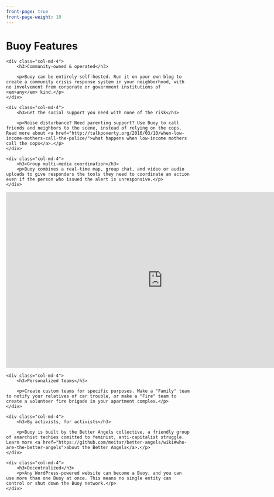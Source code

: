 ```yaml
---
front-page: true
front-page-weight: 10
---
```


# Buoy Features

<div class="row">

    <div class="col-md-4">
        <h3>Community-owned & operated</h3>

        <p>Buoy can be entirely self-hosted. Run it on your own blog to create a community crisis response system in your neighborhood, with no involvement from corporate or government institutions of <em>any</em> kind.</p>
    </div>

    <div class="col-md-4">
        <h3>Get the social support you need with none of the risk</h3>

        <p>Noise disturbance? Need parenting support? Use Buoy to call friends and neighbors to the scene, instead of relying on the cops. Read more about <a href="http://talkpoverty.org/2016/03/10/when-low-income-mothers-call-the-police/">what happens when low-income mothers call the cops</a>.</p>
    </div>

    <div class="col-md-4">
        <h3>Group multi-media coordination</h3>
        <p>Buoy combines a real-time map, group chat, and video or audio uploads to give responders the tools they need to coordinate an action even if the person who issued the alert is unresponsive.</p>
    </div>

</div><!-- .row -->

<iframe width="853" height="480" src="https://www.youtube-nocookie.com/embed/r-nDE-hW5kE?rel=0" frameborder="0" allowfullscreen></iframe>

<div class="row">

    <div class="col-md-4">
        <h3>Personalized teams</h3>

        <p>Create custom teams for specific purposes. Make a "Family" team to notify your relatives of car trouble, or make a "Fire" team to create a volunteer fire brigade in your apartment complex.</p>
    </div>

    <div class="col-md-4">
        <h3>By activists, for activists</h3>

        <p>Buoy is built by the Better Angels collective, a friendly group of anarchist techies comitted to feminist, anti-capitalist struggle. Learn more <a href="https://github.com/meitar/better-angels/wiki#who-are-the-better-angels">about the Better Angels</a>.</p>
    </div>

    <div class="col-md-4">
        <h3>Decentralized</h3>
        <p>Any WordPress-powered website can become a Buoy, and you can use more than one Buoy at once. This means no single entity can control or shut down the Buoy network.</p>
    </div>

</div><!-- .row -->
